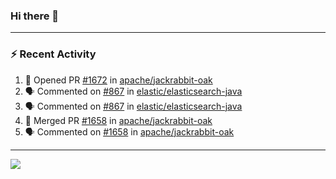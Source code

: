 ### Hi there 👋

---

### :zap: Recent Activity

<!--START_SECTION:activity-->
1. 💪 Opened PR [#1672](https://github.com/apache/jackrabbit-oak/pull/1672) in [apache/jackrabbit-oak](https://github.com/apache/jackrabbit-oak)
2. 🗣 Commented on [#867](https://github.com/elastic/elasticsearch-java/pull/867#issuecomment-2310289826) in [elastic/elasticsearch-java](https://github.com/elastic/elasticsearch-java)
3. 🗣 Commented on [#867](https://github.com/elastic/elasticsearch-java/pull/867#issuecomment-2310107349) in [elastic/elasticsearch-java](https://github.com/elastic/elasticsearch-java)
4. 🎉 Merged PR [#1658](https://github.com/apache/jackrabbit-oak/pull/1658) in [apache/jackrabbit-oak](https://github.com/apache/jackrabbit-oak)
5. 🗣 Commented on [#1658](https://github.com/apache/jackrabbit-oak/pull/1658#issuecomment-2304504231) in [apache/jackrabbit-oak](https://github.com/apache/jackrabbit-oak)
<!--END_SECTION:activity-->

---

<!--
**fabriziofortino/fabriziofortino** is a ✨ _special_ ✨ repository because its `README.md` (this file) appears on your GitHub profile.

Here are some ideas to get you started:

- 🔭 I’m currently working on ...
- 🌱 I’m currently learning ...
- 👯 I’m looking to collaborate on ...
- 🤔 I’m looking for help with ...
- 💬 Ask me about ...
- 📫 How to reach me: ...
- 😄 Pronouns: ...
- ⚡ Fun fact: ...
-->
![](https://komarev.com/ghpvc/?username=fabriziofortino)
